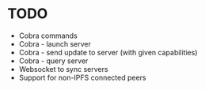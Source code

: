 # TODO

* Cobra commands
* Cobra - launch server
* Cobra - send update to server (with given capabilities)
* Cobra - query server
* Websocket to sync servers
* Support for non-IPFS connected peers
